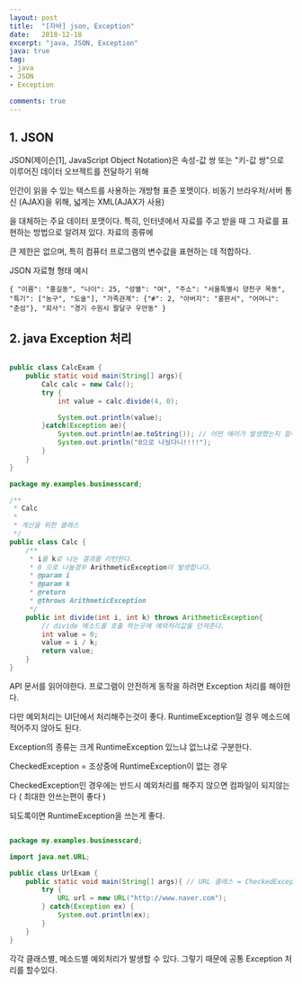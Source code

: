 ```yaml
---
layout: post
title:  "[자바] json, Exception"
date:   2018-12-18
excerpt: "java, JSON, Exception"
java: true
tag:
- java
- JSON
- Exception

comments: true
---
```


## 1. JSON

JSON(제이슨[1], JavaScript Object Notation)은 속성-값 쌍 또는 "키-값 쌍"으로 이루어진 데이터 오브젝트를 전달하기 위해 

인간이 읽을 수 있는 텍스트를 사용하는 개방형 표준 포맷이다. 비동기 브라우저/서버 통신 (AJAX)을 위해, 넓게는 XML(AJAX가 사용)

을 대체하는 주요 데이터 포맷이다. 특히, 인터넷에서 자료를 주고 받을 때 그 자료를 표현하는 방법으로 알려져 있다. 자료의 종류에 

큰 제한은 없으며, 특히 컴퓨터 프로그램의 변수값을 표현하는 데 적합하다.

JSON 자료형 형태 예시

``
{
    "이름": "홍길동",
    "나이": 25,
    "성별": "여",
    "주소": "서울특별시 양천구 목동",
    "특기": ["농구", "도술"],
    "가족관계": {"#": 2, "아버지": "홍판서", "어머니": "춘섬"},
    "회사": "경기 수원시 팔달구 우만동"
 }
 ``

## 2. java Exception 처리

```java

public class CalcExam {
    public static void main(String[] args){
        Calc calc = new Calc();
        try {
            int value = calc.divide(4, 0);

            System.out.println(value);
        }catch(Exception ae){
            System.out.println(ae.toString()); // 어떤 에러가 발생했는지 알수있다.
            System.out.println("0으로 나눴다니!!!!");
        }
    }
}

package my.examples.businesscard;

/**
 * Calc
 *
 * 계산을 위한 클래스
 */
public class Calc {
    /**
     * i를 k로 나눈 결과를 리턴한다.
     * 0 으로 나눌경우 ArithmeticException이 발생합니다.
     * @param i
     * @param k
     * @return
     * @throws ArithmeticException
     */
    public int divide(int i, int k) throws ArithmeticException{ 
        // divide 메소드를 호출 하는곳에 예외처리값을 던져준다.
        int value = 0;
        value = i / k;
        return value;
    }
}

```

API 문서를 읽어야한다. 프로그램이 안전하게 동작을 하려면 Exception 처리를 해야한다.

다만 예외처리는 UI단에서 처리해주는것이 좋다. RuntimeException일 경우 메소드에 적어주지 않아도 된다.

Exception의 종류는 크게 RuntimeException 있느냐 없느냐로 구분한다.

CheckedException = 조상중에 RuntimeException이 없는 경우

CheckedException인 경우에는 반드시 예외처리를 해주지 않으면 컴파일이 되지않는다 ( 최대한 안쓰는편이 좋다 )

되도록이면 RuntimeException을 쓰는게 좋다.

```java

package my.examples.businesscard;

import java.net.URL;

public class UrlExam {
    public static void main(String[] args){ // URL 클래스 = CheckedException!!
        try {
            URL url = new URL("http://www.naver.com");
        } catch(Exception ex) {
            System.out.println(ex);
        }
    }
}

```

각각 클래스별, 메소드별 예외처리가 발생할 수 있다. 그렇기 때문에 공통 Exception 처리를 할수있다.


